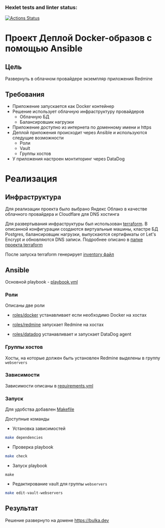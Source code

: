 ### Hexlet tests and linter status:
[![Actions Status](https://github.com/Schartoym/ansible-project-76/workflows/hexlet-check/badge.svg)](https://github.com/Schartoym/ansible-project-76/actions)

# Проект Деплой Docker-образов с помощью Ansible
## Цель
Развернуть в облачном провайдере экземпляр приложения Redmine

## Требования
- Приложение запускается как  Docker контейнер
- Решение использует облачную инфраструктуру провайдеров
    - Облачную БД
    - Балансировшик нагрузки
- Приложение доступно из интернета по доменному имени и https
- Деплой приложения происходит через Ansible и используются следущие возможности 
    - Роли
    - Vault
    - Группы хостов
- У приложения настроен монтиторинг через DataDog

# Реализация

## Инфраструктура
Для реализации проекта было выбрано Яндекс Облако в качестве облачного провайдера и Cloudflare для DNS хостинга

Для развертывания инфраструктуры был использован [terraform](terraform). В описанной конфигурации создаются виртуальные машины, кластре БД Postgres, балансировщик нагрузки, выпускаются сертификаты от Let's Encrypt и обновляются DNS записи. Подробнее описано в [папке проекта terraform](terraform)

После запуска terraform генерирует [inventory файл](inventory.ini)

## Ansible
Основной playbook - [playbook.yml](playbook.yml)

### Роли
Описаны две роли
- [roles/docker](roles/docker) устанавливает если необходимо Docker на хостах

- [roles/redmine](roles/redmine) запускает Redmine на хостах

- [roles/datadog](roles/datadog) устанавливает и запускает DataDog agent

### Группы хостов
Хосты, на которые должен быть установлен Redmine выделены в группу `webservers`

### Зависимости
Зависимости описаны в [requirements.yml](requirements.yml)


### Запуск
Для удобства добавлен [Makefile](Makefile)

Доступные команды

- Установка зависимостей 
```bash
make dependencies
```

- Проверка playbook
```bash
make check
```

- Запуск playbook
```
make
```

- Редактирование vault для группы `webservers`
```bash
make edit-vault-webservers
```

## Результат
Решение развернуто на домене https://bulka.dev